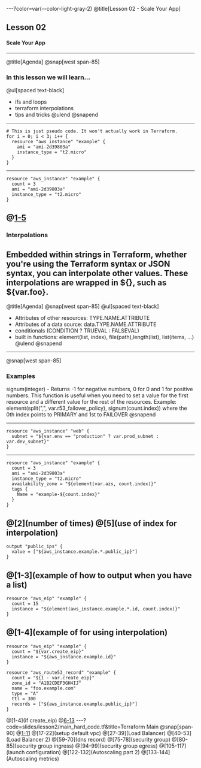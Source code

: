 ---?color=var(--color-light-gray-2)
@title[Lesson 02 - Scale Your App]

## Lesson 02 
#### Scale Your App

---
@title[Agenda]
@snap[west span-85]
### In this lesson we will learn...

@ul[spaced text-black]
- ifs and loops
- terraform interpolations
- tips and tricks
@ulend
@snapend
---
```
# This is just pseudo code. It won't actually work in Terraform.
for i = 0; i < 3; i++ {
  resource "aws_instance" "example" {
    ami = "ami-2d39803a"
    instance_type = "t2.micro"
  }  
}
```

---
```
resource "aws_instance" "example" {
  count = 3
  ami = "ami-2d39803a"
  instance_type = "t2.micro"
}
```
@[1-5](example)
---
### Interpolations
Embedded within strings in Terraform, whether you're using the Terraform syntax or JSON syntax, you can interpolate other values. These interpolations are wrapped in ${}, such as ${var.foo}.
---
@title[Agenda]
@snap[west span-85]
@ul[spaced text-black]
- Attributes of other resources: TYPE.NAME.ATTRIBUTE
- Attributes of a data source: data.TYPE.NAME.ATTRIBUTE
- conditionals (CONDITION ? TRUEVAL : FALSEVAL)
- built in functions: element(list, index), file(path),length(list), list(items, ...)
@ulend
@snapend
---
@snap[west span-85]
### Examples
signum(integer) - Returns -1 for negative numbers, 0 for 0 and 1 for positive numbers. This function is useful when you need to set a value for the first resource and a different value for the rest of the resources. Example: element(split(",", var.r53_failover_policy), signum(count.index)) where the 0th index points to PRIMARY and 1st to FAILOVER
@snapend

---
```
resource "aws_instance" "web" {
  subnet = "${var.env == "production" ? var.prod_subnet : var.dev_subnet}"
}
```

---
```
resource "aws_instance" "example" {
  count = 3
  ami = "ami-2d39803a"
  instance_type = "t2.micro"
  availability_zone = "${element(var.azs, count.index)}"
  tags {
    Name = "example-${count.index}"
  }
}
```
@[2](number of times)
@[5](use of index for interpolation)
---
```
output "public_ips" {
  value = ["${aws_instance.example.*.public_ip}"]
}
```
@[1-3](example of how to output when you have a list)
---
```
resource "aws_eip" "example" {
  count = 15
  instance = "${element(aws_instance.example.*.id, count.index)}"
}
```
@[1-4](example of for using interpolation)
---
```
resource "aws_eip" "example" {
  count = "${var.create_eip}"
  instance = "${aws_instance.example.id}"
}

resource "aws_route53_record" "example" {
  count = "${1 - var.create_eip}"
  zone_id = "A1B2CDEF3GH4IJ"
  name = "foo.example.com"
  type = "A"
  ttl = 300
  records = ["${aws_instance.example.public_ip}"]
}
```
@[1-4](if create_eip)
@[6-13](else)
---?code=slides/lesson2/main_hard_code.tf&title=Terraform Main
@snap[span-90]
@[1-11](provider)
@[17-22](setup default vpc)
@[27-39](Load Balancer)
@[40-53](Load Balancer 2)
@[59-70](dns record)
@[75-78](security group)
@[80-85](security group ingress)
@[94-99](security group egress)
@[105-117](launch configuration)
@[122-132](Autoscaling part 2)
@[133-144](Autoscaling metrics)

